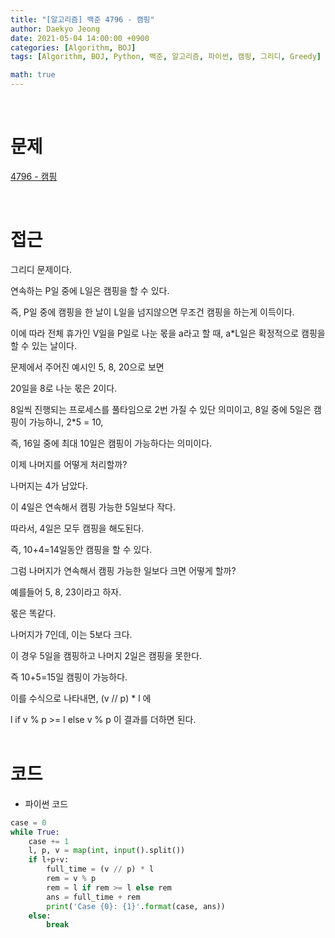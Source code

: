 ```yaml
---
title: "[알고리즘] 백준 4796 - 캠핑"
author: Daekyo Jeong
date: 2021-05-04 14:00:00 +0900
categories: [Algorithm, BOJ]
tags: [Algorithm, BOJ, Python, 백준, 알고리즘, 파이썬, 캠핑, 그리디, Greedy]

math: true
---
```



<br/>

# **문제**

[4796 - 캠핑](https://www.acmicpc.net/problem/4796)

<br/>

# **접근**

그리디 문제이다.  

연속하는 P일 중에 L일은 캠핑을 할 수 있다.  

즉, P일 중에 캠핑을 한 날이 L일을 넘지않으면 무조건 캠핑을 하는게 이득이다.  

이에 따라 전체 휴가인 V일을 P일로 나눈 몫을 a라고 할 때, a*L일은 확정적으로 캠핑을 할 수 있는 날이다.  

문제에서 주어진 예시인 5, 8, 20으로 보면  

20일을 8로 나눈 몫은 2이다.  

8일씩 진행되는 프로세스를 풀타임으로 2번 가질 수 있단 의미이고, 8일 중에 5일은 캠핑이 가능하니, 2*5 = 10,  

즉, 16일 중에 최대 10일은 캠핑이 가능하다는 의미이다.  

이제 나머지를 어떻게 처리할까?  

나머지는 4가 남았다.  

이 4일은 연속해서 캠핑 가능한 5일보다 작다.  

따라서, 4일은 모두 캠핑을 해도된다.  

즉, 10+4=14일동안 캠핑을 할 수 있다.  

그럼 나머지가 연속해서 캠핑 가능한 일보다 크면 어떻게 할까?  

예를들어 5, 8, 23이라고 하자.  

몫은 똑같다.  

나머지가 7인데, 이는 5보다 크다.  

이 경우 5일을 캠핑하고 나머지 2일은 캠핑을 못한다.  

즉 10+5=15일 캠핑이 가능하다.  

이를 수식으로 나타내면, (v // p) * l 에  

l if v % p >= l else v % p 이 결과를 더하면 된다.  
<br/>

# **코드**

- 파이썬 코드   

```py
case = 0
while True:
    case += 1
    l, p, v = map(int, input().split())
    if l+p+v:
        full_time = (v // p) * l
        rem = v % p
        rem = l if rem >= l else rem
        ans = full_time + rem
        print('Case {0}: {1}'.format(case, ans))
    else:
        break
```

<br/>
